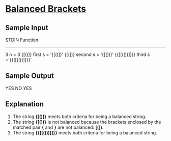 # [Balanced Brackets](https://www.hackerrank.com/challenges/balanced-brackets/problem)

## Sample Input

STDIN           Function
-----           --------
3               n = 3
{[()]}          first s = '{[()]}'
{[(])}          second s = '{[(])}'
{{[[(())]]}}    third s ='{{[[(())]]}}'

## Sample Output

YES
NO
YES

## Explanation

1. The string **{[()]}** meets both criteria for being a balanced string.
2. The string **{[(])}** is not balanced because the brackets enclosed by the matched pair **{** and **}** are not balanced: **[(])**.
3. The string **{{[[(())]]}}** meets both criteria for being a balanced string.
